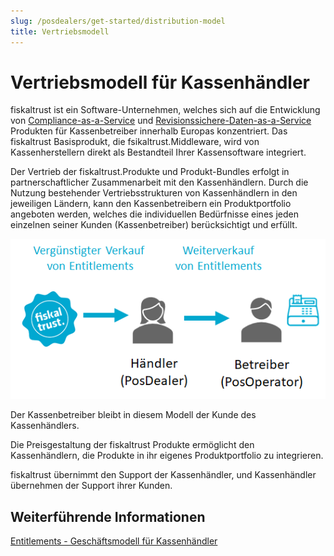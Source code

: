 ```yaml
---
slug: /posdealers/get-started/distribution-model
title: Vertriebsmodell
---
```


# Vertriebsmodell für Kassenhändler

fiskaltrust ist ein Software-Unternehmen, welches sich auf die Entwicklung von [Compliance-as-a-Service](https://docs.fiskaltrust.cloud/de/docs/product-description/germany/products-and-services/caas) und [Revisionssichere-Daten-as-a-Service](https://docs.fiskaltrust.cloud/de/docs/product-description/germany/products-and-services/rdaas) Produkten für Kassenbetreiber innerhalb Europas konzentriert. Das fiskaltrust Basisprodukt, die fsikaltrust.Middleware, wird von Kassenherstellern direkt als Bestandteil Ihrer Kassensoftware integriert.

Der Vertrieb der fiskaltrust.Produkte und Produkt-Bundles erfolgt in partnerschaftlicher Zusammenarbeit mit den Kassenhändlern. Durch die Nutzung bestehender Vertriebsstrukturen von Kassenhändlern in den jeweiligen Ländern, kann den Kassenbetreibern ein Produktportfolio angeboten werden, welches die individuellen Bedürfnisse eines jeden einzelnen seiner Kunden (Kassenbetreiber) berücksichtigt und erfüllt.

![distributsionsmodell](images/distribution-model.png)

Der Kassenbetreiber bleibt in diesem Modell der Kunde des Kassenhändlers.

Die Preisgestaltung der fiskaltrust Produkte ermöglicht den Kassenhändlern, die Produkte in ihr eigenes Produktportfolio zu integrieren.

fiskaltrust übernimmt den Support der Kassenhändler, und Kassenhändler übernehmen der Support ihrer Kunden.

## Weiterführende Informationen

[Entitlements - Geschäftsmodell für Kassenhändler](02-pre-sales/entitlements.md)
